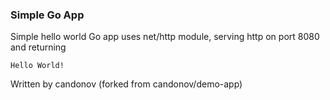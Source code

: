 ### Simple Go App

Simple hello world Go app uses net/http module, serving http on port 8080 and returning

```
Hello World!
```

Written by candonov (forked from candonov/demo-app)
